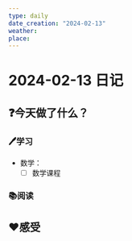 ```yaml
---
type: daily
date_creation: "2024-02-13"
weather: 
place:
---
```

# 2024-02-13 日记

## ❓今天做了什么？
### 🖊学习
- 数学：
	- [ ] 数学课程      
### 📚阅读



## ❤感受



